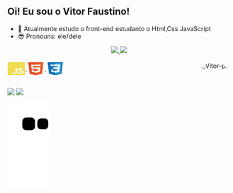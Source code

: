 ## Oi! Eu sou o Vitor Faustino!

- 🖖 Atualmente estudo o front-end estudanto o Html,Css JavaScript
- 😎 Pronouns: ele/dele

<div align="center">
  <a href="https://github.com/vitor-dev-pro">
  <img height="180em" src="https://github-readme-stats.vercel.app/api?username=vitor-dev-pro&show_icons=true&theme=codeSTACKr&include_all_commits=true&count_private=true&locale=pt-br"/>
  <img height="180em" src="https://github-readme-stats.vercel.app/api/top-langs/?username=vitor-dev-pro&layout=compact&langs_count=7&theme=codeSTACKr&locale=pt-br"/>
</div>

<div style="display: inline_block"><br>
  <img align="center" alt="Vitor-Js" height="30" width="40" src="https://raw.githubusercontent.com/devicons/devicon/master/icons/javascript/javascript-plain.svg">
  <img align="center" alt="Vitor-html" height="30" width="40" src="https://raw.githubusercontent.com/devicons/devicon/master/icons/html5/html5-original.svg">
  <img align="center" alt="Vitor-css3" height="30" width="40" src="https://raw.githubusercontent.com/devicons/devicon/master/icons/css3/css3-original.svg">
<img align="right" alt="Vitor-pic" height="150" style="border-radius:50px;" src="https://cdn.discordapp.com/attachments/1007801485842726976/1007806195207249991/download20220805205645.png">
</div>

##

<div> 
  <a href="https://www.linkedin.com/in/vitor-faustino-725b21243/" target="_blank"><img src="https://img.shields.io/badge/LinkedIn-0077B5?style=for-the-badge&logo=linkedin&logoColor=white"></a>
  <a href="mailto:dev.vitor.pro@gamil.com"><img src="https://img.shields.io/badge/Gmail-D14836?style=for-the-badge&logo=gmail&logoColor=white"></a>

  ![Snake animation](https://github.com/rafaballerini/rafaballerini/blob/output/github-contribution-grid-snake.svg)
</div>
